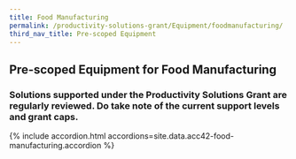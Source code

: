 ```yaml
---
title: Food Manufacturing
permalink: /productivity-solutions-grant/Equipment/foodmanufacturing/
third_nav_title: Pre-scoped Equipment
---
```


## Pre-scoped Equipment for Food Manufacturing

### Solutions supported under the Productivity Solutions Grant are regularly reviewed. Do take note of the current support levels and grant caps.

{% include accordion.html accordions=site.data.acc42-food-manufacturing.accordion %}

